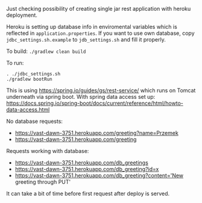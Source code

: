Just checking possibility of creating single jar rest application with heroku deployment.

Heroku is setting up database info in enviromental variables which is reflected in `application.properties`.
If you want to use own database, copy `jdbc_settings.sh.example` to `jdb_settings.sh` and fill it properly.

To build:
`./gradlew clean build`

To run:

    . ./jdbc_settings.sh
    ./gradlew bootRun

This is using https://spring.io/guides/gs/rest-service/ which runs on Tomcat underneath via spring boot.
With spring data access set up: https://docs.spring.io/spring-boot/docs/current/reference/html/howto-data-access.html

No database requests:

  * https://vast-dawn-3751.herokuapp.com/greeting?name=Przemek
  * https://vast-dawn-3751.herokuapp.com/greeting
  
Requests working with database:
  
  * https://vast-dawn-3751.herokuapp.com/db_greetings
  * https://vast-dawn-3751.herokuapp.com/db_greeting?id=x
  * https://vast-dawn-3751.herokuapp.com/db_greeting?content='New greeting through PUT'

It can take a bit of time before first request after deploy is served.
